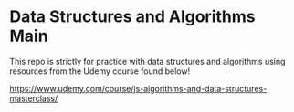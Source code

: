 # Data Structures and Algorithms Main

This repo is strictly for practice with data structures and algorithms using resources from the Udemy course found below!

https://www.udemy.com/course/js-algorithms-and-data-structures-masterclass/
